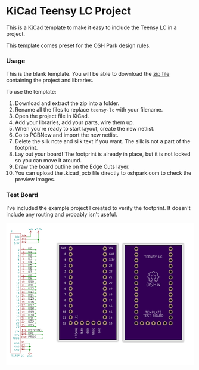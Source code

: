 # KiCad Teensy LC Project

This is a KiCad template to make it easy to include the Teensy LC in a project. 

This template comes preset for the OSH Park design rules.

### Usage

This is the blank template. You will be able to download the <a href="https://github.com/wickerbox/wickerlib/blob/master/templates/teensy-lc/teensy-lc-template.zip?raw=true">zip file</a> containing the project and libraries.

To use the template:

1. Download and extract the zip into a folder.
1. Rename all the files to replace `teensy-lc` with your filename. 
1. Open the project file in KiCad.
1. Add your libraries, add your parts, wire them up.
1. When you're ready to start layout, create the new netlist. 
1. Go to PCBNew and import the new netlist. 
1. Delete the silk note and silk text if you want. The silk is not a part of the footprint. 
1. Lay out your board! The footprint is already in place, but it is not locked so you can move it around. 
1. Draw the board outline on the Edge Cuts layer.
1. You can upload the .kicad_pcb file directly to oshpark.com to check the preview images.

### Test Board

I've included the example project I created to verify the footprint. It doesn't include any routing and probably isn't useful. 

<img src="oshpreview.png">


